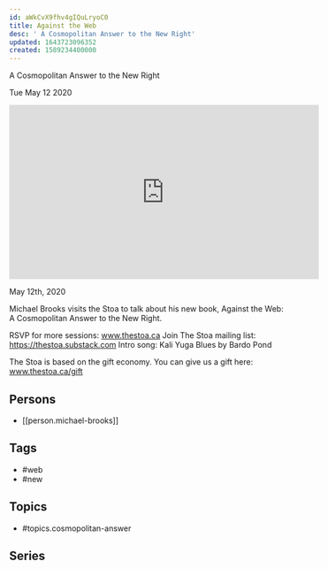 ```yaml
---
id: aWkCvX9fhv4gIQuLryoC0
title: Against the Web
desc: ' A Cosmopolitan Answer to the New Right'
updated: 1643723096352
created: 1589234400000
---
```



 A Cosmopolitan Answer to the New Right

Tue May 12 2020

<iframe width="560" height="315" src="https://www.youtube.com/embed/B8hoYeYivOw" title="Against the Web: A Cosmopolitan Answer to the New Right w/ Michael Brooks" frameborder="0" allow="accelerometer; autoplay; clipboard-write; encrypted-media; gyroscope; picture-in-picture" allowfullscreen ></iframe>

May 12th, 2020

Michael Brooks visits the Stoa to talk about his new book, Against the Web: A Cosmopolitan Answer to the New Right.

RSVP for more sessions: www.thestoa.ca
Join The Stoa mailing list: https://thestoa.substack.com
Intro song: Kali Yuga Blues by Bardo Pond

The Stoa is based on the gift economy. You can give us a gift here: www.thestoa.ca/gift

## Persons

- [[person.michael-brooks]]

## Tags

- #web
- #new

## Topics

- #topics.cosmopolitan-answer

## Series



